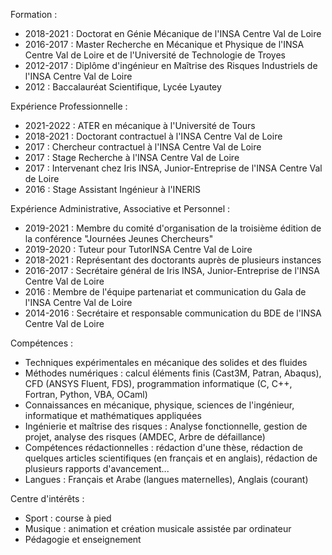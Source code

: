 Formation :

- 2018-2021 : Doctorat en Génie Mécanique de l'INSA Centre Val de Loire
- 2016-2017 : Master Recherche en Mécanique et Physique de l'INSA Centre Val de Loire et de l'Université de Technologie de Troyes
- 2012-2017 : Diplôme d'ingénieur en Maîtrise des Risques Industriels de l'INSA Centre Val de Loire
- 2012 : Baccalauréat Scientifique, Lycée Lyautey

Expérience Professionnelle :

- 2021-2022 : ATER en mécanique à l'Université de Tours
- 2018-2021 : Doctorant contractuel à l'INSA Centre Val de Loire
- 2017 : Chercheur contractuel à l'INSA Centre Val de Loire
- 2017 : Stage Recherche à l'INSA Centre Val de Loire
- 2017 : Intervenant chez Iris INSA, Junior-Entreprise de l'INSA Centre Val de Loire
- 2016 : Stage Assistant Ingénieur à l'INERIS

Expérience Administrative, Associative et Personnel :

- 2019-2021 : Membre du comité d'organisation de la troisième édition de la conférence "Journées Jeunes Chercheurs"
- 2019-2020 : Tuteur pour TutorINSA Centre Val de Loire
- 2018-2021 : Représentant des doctorants auprès de plusieurs instances
- 2016-2017 : Secrétaire général de Iris INSA, Junior-Entreprise de l'INSA Centre Val de Loire
- 2016 : Membre de l'équipe partenariat et communication du Gala de l'INSA Centre Val de Loire
- 2014-2016 : Secrétaire et responsable communication du BDE de l'INSA Centre Val de Loire

Compétences :

- Techniques expérimentales en mécanique des solides et des fluides
- Méthodes numériques : calcul éléments finis (Cast3M, Patran, Abaqus), CFD (ANSYS Fluent, FDS), programmation informatique (C, C++, Fortran, Python, VBA, OCaml)
- Connaissances en mécanique, physique, sciences de l'ingénieur, informatique et mathématiques appliquées
- Ingénierie et maîtrise des risques : Analyse fonctionnelle, gestion de projet, analyse des risques (AMDEC, Arbre de défaillance)
- Compétences rédactionnelles : rédaction d'une thèse, rédaction de quelques articles scientifiques (en français et en anglais), rédaction de plusieurs rapports d'avancement...
- Langues : Français et Arabe (langues maternelles), Anglais (courant)

Centre d'intérêts :
- Sport : course à pied
- Musique : animation et création musicale assistée par ordinateur
- Pédagogie et enseignement
